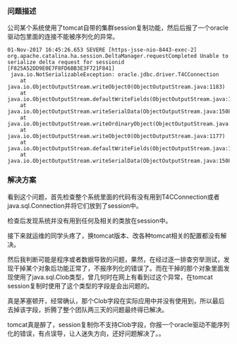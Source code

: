 

### 问题描述

公司某个系统使用了tomcat自带的集群session复制功能，然后后报了一个oracle驱动包里面的连接不能被序列化的异常。

```
01-Nov-2017 16:45:26.653 SEVERE [https-jsse-nio-8443-exec-2] org.apache.catalina.ha.session.DeltaManager.requestCompleted Unable to serialize delta request for sessionid [F825A52DD9E0E7F8FD6BB3E3F721F841]
 java.io.NotSerializableException: oracle.jdbc.driver.T4CConnection
    at java.io.ObjectOutputStream.writeObject0(ObjectOutputStream.java:1183)
    at java.io.ObjectOutputStream.defaultWriteFields(ObjectOutputStream.java:1547)
    at java.io.ObjectOutputStream.writeSerialData(ObjectOutputStream.java:1508)
    at java.io.ObjectOutputStream.writeOrdinaryObject(ObjectOutputStream.java:1431)
    at java.io.ObjectOutputStream.writeObject0(ObjectOutputStream.java:1177)
    at java.io.ObjectOutputStream.defaultWriteFields(ObjectOutputStream.java:1547)
    at java.io.ObjectOutputStream.writeSerialData(ObjectOutputStream.java:1508)
```

### 解决方案

看到这个问题，首先检查整个系统里面的代码有没有用到T4CConnection或者java.sql.Connection并将它们放到了session中。

检查后发现系统并没有用到任何及相关的类放在session中。

接下来就运维的同学头疼了，换tomcat版本、改各种tomcat相关的配置都没有解决。

然后我判断可能是程序或者数据导致的问题，果然，在经过逐一排查穷举测试，发现干掉某个对象后功能正常了，不报序列化的错误了。而在干掉的那个对象里面发现使用了java.sql.Clob类型，曾几何时在网上有看到过这个异常，在tomcat session复制时使用了这个类型的字段是会出问题的。

真是茅塞顿开，经常确认，那个Clob字段在实际应用中并没有使用到，所以最后去掉该字段，折腾了整个团队两三天的问题最终得已解决。

tomcat真是醉了，session复制你不支持Clob字段，你报一个oracle驱动不能序列化的错误，有点误导，让人迷失方向，还好问题解决了。。